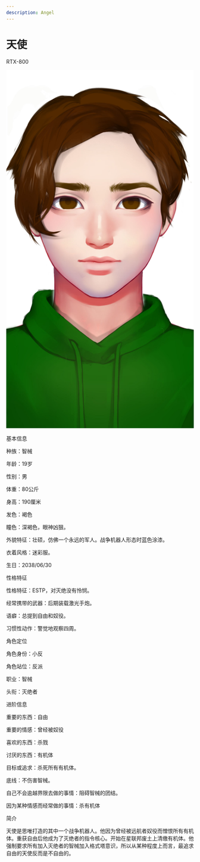 ```yaml
---
description: Angel
---
```


# 天使

RTX-800



![天使](../../.gitbook/assets/tian-shi-.jpg)


基本信息



种族：智械

年龄：19岁

性别：男

体重：80公斤

身高：190厘米

发色：褐色

瞳色：深褐色，眼神凶狠。

外貌特征：壮硕，仿佛一个永远的军人。战争机器人形态时蓝色涂漆。

衣着风格：迷彩服。

生日：2038/06/30


性格特征



性格特征：ESTP，对灭绝没有怜悯。

经常携带的武器：后期装载激光手炮。

语癖：总提到自由和奴役。

习惯性动作：警觉地观察四周。


角色定位



角色身份：小反

角色站位：反派

职业：智械

头衔：灭绝者



进阶信息



重要的东西：自由

重要的情感：曾经被奴役

喜欢的东西：杀戮

讨厌的东西：有机体

目标或追求：杀死所有有机体。

底线：不伤害智械。

自己不会逾越界限去做的事情：阻碍智械的团结。

因为某种情感而经常做的事情：杀有机体


简介



天使是思唯打造的其中一个战争机器人。他因为曾经被远航者奴役而憎恨所有有机体。重获自由后他成为了灭绝者的指令核心。开始在星联邦废土上清缴有机体。他强制要求所有加入灭绝者的智械加入格式塔意识，所以从某种程度上而言，最追求自由的天使反而是不自由的。
